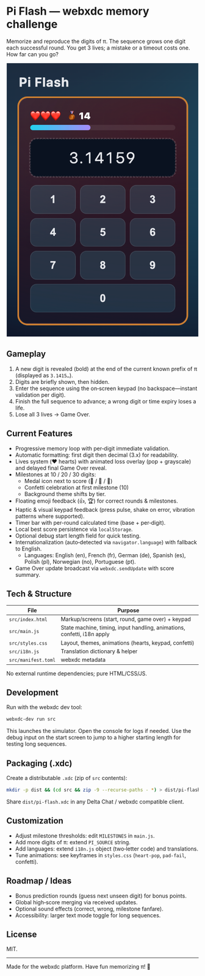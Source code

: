 # Pi Flash — webxdc memory challenge

Memorize and reproduce the digits of π. The sequence grows one digit each successful round. You get 3 lives; a mistake or a timeout costs one. How far can you go?

![Screenshot](./screenshot.png)

## Gameplay

1. A new digit is revealed (bold) at the end of the current known prefix of π (displayed as `3.1415…`).
2. Digits are briefly shown, then hidden.
3. Enter the sequence using the on‑screen keypad (no backspace—instant validation per digit).
4. Finish the full sequence to advance; a wrong digit or time expiry loses a life.
5. Lose all 3 lives → Game Over.

## Current Features

- Progressive memory loop with per‑digit immediate validation.
- Automatic formatting: first digit then decimal (3.x) for readability.
- Lives system (❤️ hearts) with animated loss overlay (pop + grayscale) and delayed final Game Over reveal.
- Milestones at 10 / 20 / 30 digits:
	- Medal icon next to score (🥉 / 🥈 / 🥇)
	- Confetti celebration at first milestone (10)
	- Background theme shifts by tier.
- Floating emoji feedback (👍, 🏆) for correct rounds & milestones.
- Haptic & visual keypad feedback (press pulse, shake on error, vibration patterns where supported).
- Timer bar with per-round calculated time (base + per‑digit).
- Local best score persistence via `localStorage`.
- Optional debug start length field for quick testing.
- Internationalization (auto‑detected via `navigator.language`) with fallback to English.
	- Languages: English (en), French (fr), German (de), Spanish (es), Polish (pl), Norwegian (no), Portuguese (pt).
- Game Over update broadcast via `webxdc.sendUpdate` with score summary.

## Tech & Structure

| File | Purpose |
|------|---------|
| `src/index.html` | Markup/screens (start, round, game over) + keypad |
| `src/main.js` | State machine, timing, input handling, animations, confetti, i18n apply |
| `src/styles.css` | Layout, themes, animations (hearts, keypad, confetti) |
| `src/i18n.js` | Translation dictionary & helper |
| `src/manifest.toml` | webxdc metadata |

No external runtime dependencies; pure HTML/CSS/JS.

## Development

Run with the webxdc dev tool:

```sh
webxdc-dev run src
```

This launches the simulator. Open the console for logs if needed. Use the debug input on the start screen to jump to a higher starting length for testing long sequences.

## Packaging (.xdc)

Create a distributable `.xdc` (zip of `src` contents):

```sh
mkdir -p dist && (cd src && zip -9 --recurse-paths - *) > dist/pi-flash.xdc
```

Share `dist/pi-flash.xdc` in any Delta Chat / webxdc compatible client.

## Customization

- Adjust milestone thresholds: edit `MILESTONES` in `main.js`.
- Add more digits of π: extend `PI_SOURCE` string.
- Add languages: extend `i18n.js` object (two‑letter code) and translations.
- Tune animations: see keyframes in `styles.css` (`heart-pop`, `pad-fail`, confetti).

## Roadmap / Ideas

- Bonus prediction rounds (guess next unseen digit) for bonus points.
- Global high‑score merging via received updates.
- Optional sound effects (correct, wrong, milestone fanfare).
- Accessibility: larger text mode toggle for long sequences.

## License

MIT.

---
Made for the webxdc platform. Have fun memorizing π! 🥧
